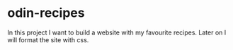 # odin-recipes
In this project I want to build a website with my favourite recipes. Later on I will format the site with css.